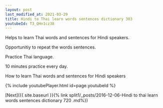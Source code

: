 ```yaml
---
layout: post
last_modified_at: 2021-03-29
title: Hindi to Thai learn words sentences dictionary 303 
youtubeId: T3_QHn1cz38
---
```

 
 
Helps to learn Thai words and sentences for Hindi speakers.

Opportunitiy to repeat the words sentences. 

Practice Thai language. 
 
10 minutes practice every day. 
 
How to learn Thai words and sentences for Hindi speakers 
 
{% include youtubePlayer.html id=page.youtubeId %}
 
 
[Next]({{ site.baseurl }}{% link  split1/_posts/2016-12-06-Hindi to thai learn words sentences dictionary 720 .md%})
 

